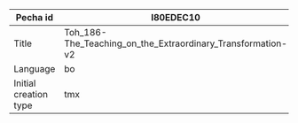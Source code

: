 |Pecha id | I80EDEC10
| --- | --- 
|Title | Toh_186-The_Teaching_on_the_Extraordinary_Transformation-v2 
|Language | bo
|Initial creation type | tmx